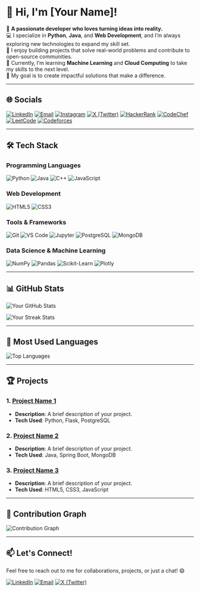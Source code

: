 # 👋 Hi, I'm [Your Name]! 

🌟 **A passionate developer who loves turning ideas into reality.**  
💻 I specialize in **Python**, **Java**, and **Web Development**, and I’m always exploring new technologies to expand my skill set.  
🚀 I enjoy building projects that solve real-world problems and contribute to open-source communities.  
🌱 Currently, I’m learning **Machine Learning** and **Cloud Computing** to take my skills to the next level.  
🎯 My goal is to create impactful solutions that make a difference.  

---

## 🌐 Socials

[![LinkedIn](https://img.shields.io/badge/LinkedIn-0077B5?style=for-the-badge&logo=linkedin&logoColor=white)](https://www.linkedin.com/in/arpita-gupta1/)
[![Email](https://img.shields.io/badge/Email-D14836?style=for-the-badge&logo=gmail&logoColor=white)](mailto:arpitagupta17448@gmail.com)
[![Instagram](https://img.shields.io/badge/Instagram-E4405F?style=for-the-badge&logo=instagram&logoColor=white)](https://instagram.com/gupta_arpita_25)
[![X (Twitter)](https://img.shields.io/badge/X-000000?style=for-the-badge&logo=x&logoColor=white)](https://x.com/ArpitaGupta2504)
[![HackerRank](https://img.shields.io/badge/-Hackerrank-2EC866?style=for-the-badge&logo=HackerRank&logoColor=white)](https://www.hackerrank.com/profile/arpitagupta2504)
[![CodeChef](https://img.shields.io/badge/-CodeChef-5B4638?style=for-the-badge&logo=CodeChef&logoColor=white)](https://www.codechef.com/users/arpitagupta250)
[![LeetCode](https://img.shields.io/badge/-LeetCode-FFA116?style=for-the-badge&logo=LeetCode&logoColor=black)](https://leetcode.com/u/guptaarpita/)
[![Codeforces](https://img.shields.io/badge/-Codeforces-1F8ACB?style=for-the-badge&logo=Codeforces&logoColor=white)](https://codeforces.com/profile/guptaarpita)

---

## 🛠️ Tech Stack

### Programming Languages
![Python](https://img.shields.io/badge/Python-3776AB?style=for-the-badge&logo=python&logoColor=white)
![Java](https://img.shields.io/badge/Java-ED8B00?style=for-the-badge&logo=java&logoColor=white)
![C++](https://img.shields.io/badge/C++-00599C?style=for-the-badge&logo=c%2B%2B&logoColor=white)
![JavaScript](https://img.shields.io/badge/JavaScript-F7DF1E?style=for-the-badge&logo=javascript&logoColor=black)

### Web Development
![HTML5](https://img.shields.io/badge/HTML5-E34F26?style=for-the-badge&logo=html5&logoColor=white)
![CSS3](https://img.shields.io/badge/CSS3-1572B6?style=for-the-badge&logo=css3&logoColor=white)

### Tools & Frameworks
![Git](https://img.shields.io/badge/Git-F05032?style=for-the-badge&logo=git&logoColor=white)
![VS Code](https://img.shields.io/badge/VS_Code-007ACC?style=for-the-badge&logo=visual-studio-code&logoColor=white)
![Jupyter](https://img.shields.io/badge/Jupyter-F37626?style=for-the-badge&logo=jupyter&logoColor=white)
![PostgreSQL](https://img.shields.io/badge/PostgreSQL-4169E1?style=for-the-badge&logo=postgresql&logoColor=white)
![MongoDB](https://img.shields.io/badge/MongoDB-47A248?style=for-the-badge&logo=mongodb&logoColor=white)

### Data Science & Machine Learning
![NumPy](https://img.shields.io/badge/NumPy-013243?style=for-the-badge&logo=numpy&logoColor=white)
![Pandas](https://img.shields.io/badge/Pandas-150458?style=for-the-badge&logo=pandas&logoColor=white)
![Scikit-Learn](https://img.shields.io/badge/Scikit_Learn-F7931E?style=for-the-badge&logo=scikit-learn&logoColor=white)
![Plotly](https://img.shields.io/badge/Plotly-3F4F75?style=for-the-badge&logo=plotly&logoColor=white)

---

## 📊 GitHub Stats

![Your GitHub Stats](https://github-readme-stats.vercel.app/api?username=your-username&show_icons=true&theme=radical)

![Your Streak Stats](https://github-readme-streak-stats.herokuapp.com/?user=guptarpita&theme=radical)

---

## 🚀 Most Used Languages

![Top Languages](https://github-readme-stats.vercel.app/api/top-langs/?username=guptaarpita&layout=compact&theme=radical)

---

## 🏆 Projects

### 1. [Project Name 1](https://github.com/your-username/project-1)
- **Description**: A brief description of your project.
- **Tech Used**: Python, Flask, PostgreSQL

### 2. [Project Name 2](https://github.com/your-username/project-2)
- **Description**: A brief description of your project.
- **Tech Used**: Java, Spring Boot, MongoDB

### 3. [Project Name 3](https://github.com/your-username/project-3)
- **Description**: A brief description of your project.
- **Tech Used**: HTML5, CSS3, JavaScript

---

## 🌟 Contribution Graph

![Contribution Graph](https://ghchart.rshah.org/guptarpita)

---

## 📫 Let's Connect!

Feel free to reach out to me for collaborations, projects, or just a chat! 😄

[![LinkedIn](https://img.shields.io/badge/LinkedIn-0077B5?style=for-the-badge&logo=linkedin&logoColor=white)](https://linkedin.com/in/arpita-gupta1/)
[![Email](https://img.shields.io/badge/Email-D14836?style=for-the-badge&logo=gmail&logoColor=white)](mailto:arpitagupta17448@gmail.com)
[![X (Twitter)](https://img.shields.io/badge/X-000000?style=for-the-badge&logo=x&logoColor=white)](https://x.com/ArpitaGupta2504)
